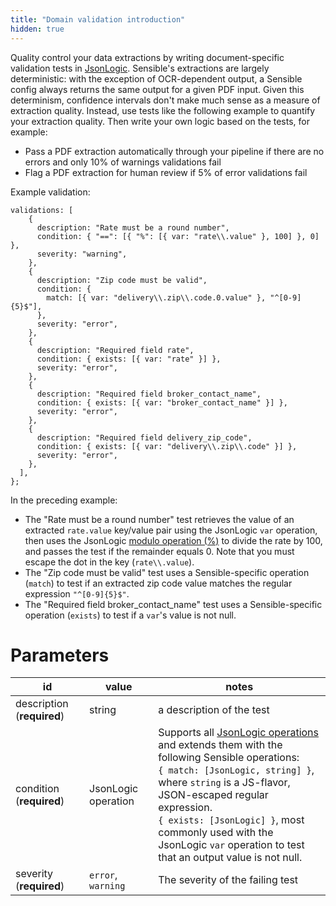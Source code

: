 ```yaml
---
title: "Domain validation introduction"
hidden: true
---
```


 

Quality control your data extractions by writing document-specific validation tests in  [JsonLogic](https://jsonlogic.com/).  Sensible's extractions are largely deterministic:  with the exception of OCR-dependent output, a Sensible config always returns the same output for a given PDF input. Given this determinism, confidence intervals don't make much sense as a measure of extraction quality. Instead, use tests like the following example to quantify your extraction quality. Then write your own logic based on the tests, for example:

- Pass a PDF extraction automatically through your pipeline if there are no errors and only 10% of warnings validations fail
- Flag a PDF extraction for human review if 5% of error validations fail

 Example validation:

```
validations: [
    {
      description: "Rate must be a round number",
      condition: { "==": [{ "%": [{ var: "rate\\.value" }, 100] }, 0] },
      severity: "warning",
    },
    {
      description: "Zip code must be valid",
      condition: {
        match: [{ var: "delivery\\.zip\\.code.0.value" }, "^[0-9]{5}$"],
      },
      severity: "error",
    },
    {
      description: "Required field rate",
      condition: { exists: [{ var: "rate" }] },
      severity: "error",
    },
    {
      description: "Required field broker_contact_name",
      condition: { exists: [{ var: "broker_contact_name" }] },
      severity: "error",
    },
    {
      description: "Required field delivery_zip_code",
      condition: { exists: [{ var: "delivery\\.zip\\.code" }] },
      severity: "error",
    },
  ],
};
```

In the preceding example: 

- The "Rate must be a round number" test retrieves the value of an extracted `rate.value` key/value pair using the JsonLogic `var` operation, then uses the JsonLogic [modulo operation (%)](https://jsonlogic.com/operations.html#%25/) to divide the rate by 100, and passes the test if the remainder equals 0. Note that you must escape the dot in the key (`rate\\.value`).
- The "Zip code must be valid" test uses a Sensible-specific operation (`match`) to test if an extracted zip code value matches the regular expression `"^[0-9]{5}$"`.
- The "Required field broker_contact_name" test uses a Sensible-specific operation (`exists`) to test if a `var`'s value is not null.

Parameters
====

| id                         | value               | notes                                                        |
| -------------------------- | ------------------- | ------------------------------------------------------------ |
| description (**required**) | string              | a description of the test                                    |
| condition (**required**)   | JsonLogic operation | Supports all [JsonLogic operations](https://jsonlogic.com/operations.html)  and extends them with the following Sensible operations:<br/> `{ match: [JsonLogic, string] }`, where `string` is a JS-flavor, JSON-escaped regular expression.<br>`{ exists: [JsonLogic] }`, most commonly used with the JsonLogic `var`  operation to test that an output value is not null. |
| severity (**required**)    | `error`, `warning`  | The severity of the failing test                             |







